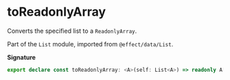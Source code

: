 # toReadonlyArray

Converts the specified list to a `ReadonlyArray`.

Part of the `List` module, imported from `@effect/data/List`.

**Signature**

```ts
export declare const toReadonlyArray: <A>(self: List<A>) => readonly A[]
```
